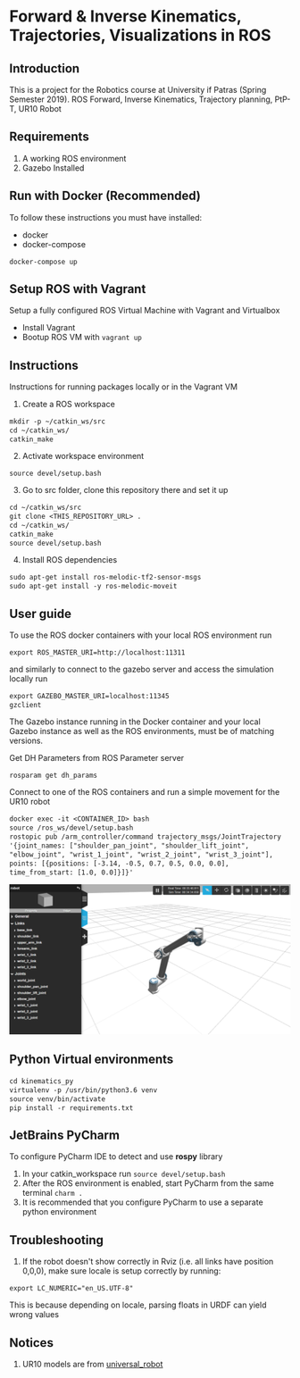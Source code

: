 Forward & Inverse Kinematics, Trajectories, Visualizations in ROS
==================================================================

## Introduction

This is a project for the Robotics course at University if Patras (Spring Semester 2019).
ROS Forward, Inverse Kinematics, Trajectory planning, PtP-T, UR10 Robot

## Requirements

1. A working ROS environment
2. Gazebo Installed

## Run with Docker (Recommended)

To follow these instructions you must have installed:
- docker
- docker-compose

```
docker-compose up
```

## Setup ROS with Vagrant

Setup a fully configured ROS Virtual Machine with Vagrant and Virtualbox
- Install Vagrant
- Bootup ROS VM with `vagrant up`


## Instructions

Instructions for running packages locally or in the Vagrant VM

1. Create a ROS workspace
```
mkdir -p ~/catkin_ws/src
cd ~/catkin_ws/
catkin_make
```

2. Activate workspace environment 
```
source devel/setup.bash
```

3. Go to src folder, clone this repository there and set it up
```
cd ~/catkin_ws/src
git clone <THIS_REPOSITORY_URL> .
cd ~/catkin_ws/
catkin_make
source devel/setup.bash
```

4. Install ROS dependencies
```
sudo apt-get install ros-melodic-tf2-sensor-msgs
sudo apt-get install -y ros-melodic-moveit
```

## User guide

To use the ROS docker containers with your local ROS environment run
```
export ROS_MASTER_URI=http://localhost:11311
```
and similarly to connect to the gazebo server and access the simulation locally run
```
export GAZEBO_MASTER_URI=localhost:11345
gzclient
```
The Gazebo instance running in the Docker container and your local Gazebo instance as well as
the ROS environments, must be of matching versions.

Get DH Parameters from ROS Parameter server
```
rosparam get dh_params
```
Connect to one of the ROS containers and run a simple movement for the UR10 robot
```
docker exec -it <CONTAINER_ID> bash
source /ros_ws/devel/setup.bash
rostopic pub /arm_controller/command trajectory_msgs/JointTrajectory '{joint_names: ["shoulder_pan_joint", "shoulder_lift_joint", "elbow_joint", "wrist_1_joint", "wrist_2_joint", "wrist_3_joint"], points: [{positions: [-3.14, -0.5, 0.7, 0.5, 0.0, 0.0], time_from_start: [1.0, 0.0]}]}'
```
<p align="center"><img src="./docs/gazebo-screenshot.png"/></p>

## Python Virtual environments

```
cd kinematics_py
virtualenv -p /usr/bin/python3.6 venv
source venv/bin/activate
pip install -r requirements.txt
```

## JetBrains PyCharm

To configure PyCharm IDE to detect and use **rospy** library
1. In your catkin_workspace run `source devel/setup.bash`
2. After the ROS environment is enabled, start PyCharm from the same terminal `charm .`
3. It is recommended that you configure PyCharm to use a separate python environment

## Troubleshooting

1. If the robot doesn't show correctly in Rviz (i.e. all links have position 0,0,0), make sure locale is setup correctly by running:
```
export LC_NUMERIC="en_US.UTF-8"
```
This is because depending on locale, parsing floats in URDF can yield wrong values

## Notices

1. UR10 models are from [universal_robot](https://github.com/ros-industrial/universal_robot)